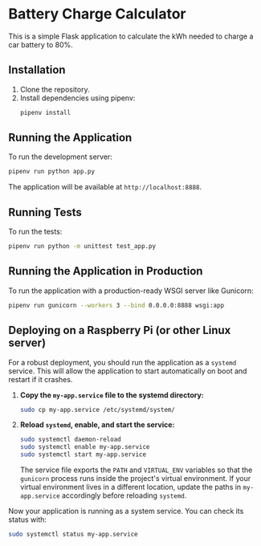 # Battery Charge Calculator

This is a simple Flask application to calculate the kWh needed to charge a car battery to 80%.

## Installation

1. Clone the repository.
2. Install dependencies using pipenv:
   ```bash
   pipenv install
   ```

## Running the Application

To run the development server:

```bash
pipenv run python app.py
```

The application will be available at `http://localhost:8888`.

## Running Tests

To run the tests:

```bash
pipenv run python -m unittest test_app.py
```

## Running the Application in Production

To run the application with a production-ready WSGI server like Gunicorn:

```bash
pipenv run gunicorn --workers 3 --bind 0.0.0.0:8888 wsgi:app
```

## Deploying on a Raspberry Pi (or other Linux server)

For a robust deployment, you should run the application as a `systemd` service. This will allow the application to start automatically on boot and restart if it crashes.

1. **Copy the `my-app.service` file to the systemd directory:**

   ```bash
   sudo cp my-app.service /etc/systemd/system/
   ```

2. **Reload `systemd`, enable, and start the service:**
   ```bash
   sudo systemctl daemon-reload
   sudo systemctl enable my-app.service
   sudo systemctl start my-app.service
   ```

   The service file exports the `PATH` and `VIRTUAL_ENV` variables so that
   the `gunicorn` process runs inside the project's virtual environment.
   If your virtual environment lives in a different location, update the
   paths in `my-app.service` accordingly before reloading `systemd`.

Now your application is running as a system service. You can check its status with:

```bash
sudo systemctl status my-app.service
```

